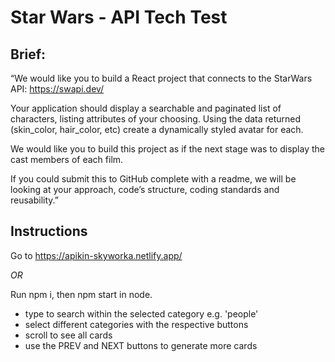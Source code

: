 # Star Wars - API Tech Test

## Brief:
“We would like you to build a React project that connects to the StarWars API:
https://swapi.dev/

Your application should display a searchable and paginated list of characters, listing attributes of your choosing.
Using the data returned (skin_color, hair_color, etc) create a dynamically styled avatar for each.

We would like you to build this project as if the next stage was to display the cast members of each film.

If you could submit this to GitHub complete with a readme, we will be looking at your approach, code’s structure,
coding standards and reusability.”

## Instructions

Go to https://apikin-skyworka.netlify.app/ 

*OR*

Run npm i, then npm start in node.

- type to search within the selected category e.g. 'people'
- select different categories with the respective buttons
- scroll to see all cards
- use the PREV and NEXT buttons to generate more cards